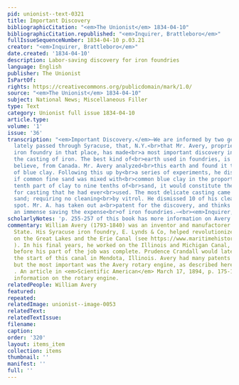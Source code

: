 ```yaml
---
pid: unionist--text-0321
title: Important Discovery
bibliographicCitation: "<em>The Unionist</em> 1834-04-10"
bibliographicCitation.republished: "<em>Inquirer, Brattleboro</em>"
fullIssueSequenceNumber: 1834-04-10 p.03.21
creator: "<em>Inquirer, Brattleboro</em>"
date.created: '1834-04-10'
description: Labor-saving discovery for iron foundries
language: English
publisher: The Unionist
IsPartOf: 
rights: https://creativecommons.org/publicdomain/mark/1.0/
source: "<em>The Unionist</em> 1834-04-10"
subject: National News; Miscellaneous Filler
type: Text
category: Unionist full issue 1834-04-10
article.type: 
volume: '1'
issue: '36'
transcription: "<em>Important Discovery.</em>—We are informed by two gentleman who
  lately passed through Syracuse, that, N.Y.<br>that Mr. Avery, proprietor of an extensive
  iron foundry in that place, has made<br>a most important discovery in relation to
  the casting of iron. The best kind of<br>earth used in foundries, is brought we
  believe, from Canada. Mr. Avery analyzed<br>this earth and found it to contain proportion
  of blue clay. Following this up by<br>a series of experiments, he discovered that
  if common fine sand was mixed with<br>common blue clay in the proportion of one
  tenth part of clay to nine tenths of<br>sand, it would constitute the best composition
  for casting that he had ever<br>used. The most delicate casting came out free from
  sand; requiring no cleaning<br>by vitrol. He dismissed 10 of his cleaners on the
  spot. Mr. A. has taken out a<br>patent for the discovery, and thinks it will make
  an immense saving the expense<br>of iron foundries.—<br><em>Inquirer, Brattleboro.</em>"
scholarlyNotes: 'p. 255-257 of this book has more information on Avery: https://quod.lib.umich.edu/m/moa/aja2321.0001.001/278?page=root;rgn=full+text;size=100;view=image'
commentary: William Avery (1793-1840) was an inventor and manufactorer in New York
  State. His Syracuse iron foundry, E. Lynds & Co, helped revolutionize transport
  on the Great Lakes and the Erie Canal (see https://www.maritimehistoryofthegreatlakes.ca/Documents/Engines/default.asp?ID=s005
  ). In his final years, he worked on the Illinois and Michigan Canal, but died suddenly
  before his part of the job was complete. Prudence Crandall would later live near
  the start of this canal in Mendota, Illinois. Avery had many patents to his name,
  but the most important was the Avery rotary engine, as described here - https://uh.edu/engines/epi1884.htm
  . An article in <em>Scientific American</em> March 17, 1894, p. 175-176 has more
  information on the rotary engine.
relatedPeople: William Avery
featured: 
repeated: 
relatedImage: unionist--image-0053
relatedText: 
relatedTextIssue: 
filename: 
caption: 
order: '320'
layout: items_item
collection: items
thumbnail: ''
manifest: ''
full: ''
---
```

